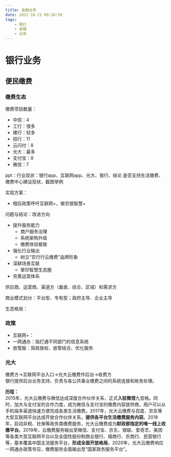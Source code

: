 ```yaml
---
title: 金融业务
date: 2021-10-21 09:28:50
tags:
    - 银行
    - 金融
    - 业务
---
```


# 银行业务

## 便民缴费

### 缴费生态

缴费项目数量：
* 中信：4
* 工行：很多
* 建行：较多
* 招行：11
* 云闪付：8
* 光大：最多
* 支付宝：8
* 微信：7

ppt：行业现状：银行app、互联网app、光大、我行、结论
是否支持生活缴费、缴费中心建设现状、截图举例  

实现方案：
* 相应政策呼吁互联网+，做农银智慧+

问题与结论：改进方向
* 提升服务能力
  * 商户服务治理
  * 系统架构升级
  * 缴费体验极致
* 强化行业输出
  * 树立“农行行云缴费”品牌形象
* 深耕场景互联
  * 掌印智慧生态圈
* 完善运营体系

供应商、运营商、渠道方（垂直、综合、区域）和需求方

商业模式划分：平台型、专有型；政府主导、企业主导

生态格局：

### 政策

* 互联网+：
* 一网通办：指打通不同部门的信息系统
* 放管服：简政放权、放管结合、优化服务

### 光大

缴费方→互联网平台入口→光大云缴费作后台→收费方  
银行提供后台业务支持，负责与各公共事业缴费之间的系统连接和账务处理。  



**历程：**  
2015年，光大云缴费与微信达成深度合作伙伴关系，正式**入驻微信**九宫格。同时，加大与支付宝的合作力度，成为微信与支付宝的缴费内容提供商，用户可以从手机端多渠道快速方便完成各类生活缴费。2017年，光大云缴费与百度、京东等大型互联网平台达成开放合作伙伴关系，**提供各平台生活缴费服务内容**。2018年，启动非税、社保等政务类缴费服务，光大云缴费成为**财政部指定的唯一线上收缴平台**。2019年，云缴费服务输出至微信、支付宝、京东、银联、爱奇艺、美团等各类大型互联网平台以及全国性股份制商业银行、城商行、农商行、民营银行等，基本覆盖中国主流服务平台，**形成全面开放格局**。2020年，光大云缴费响应一网通办政策号召，缴费服务全面输出至“国家政务服务平台”。